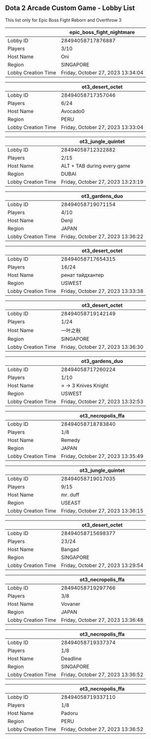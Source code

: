 ## Dota 2 Arcade Custom Game - Lobby List

This list only for Epic Boss Fight Reborn and Overthrow 3

|  | epic_boss_fight_nightmare |
| ------ | ------ |
| Lobby ID | 28494058717876887 |
| Players | 3/10 |
| Host Name | Oni |
| Region | SINGAPORE |
| Lobby Creation Time | Friday, October 27, 2023 13:34:04 |


|  | ot3_desert_octet |
| ------ | ------ |
| Lobby ID | 28494058717357046 |
| Players | 6/24 |
| Host Name | Avocado0 |
| Region | PERU |
| Lobby Creation Time | Friday, October 27, 2023 13:33:04 |


|  | ot3_jungle_quintet |
| ------ | ------ |
| Lobby ID | 28494058712322882 |
| Players | 2/15 |
| Host Name | ALT + TAB during every game |
| Region | DUBAI |
| Lobby Creation Time | Friday, October 27, 2023 13:23:19 |


|  | ot3_gardens_duo |
| ------ | ------ |
| Lobby ID | 28494058719071154 |
| Players | 4/10 |
| Host Name | Denji |
| Region | JAPAN |
| Lobby Creation Time | Friday, October 27, 2023 13:36:22 |


|  | ot3_desert_octet |
| ------ | ------ |
| Lobby ID | 28494058717654315 |
| Players | 16/24 |
| Host Name | ренат тайдхантер |
| Region | USWEST |
| Lobby Creation Time | Friday, October 27, 2023 13:33:38 |


|  | ot3_desert_octet |
| ------ | ------ |
| Lobby ID | 28494058719142149 |
| Players | 1/24 |
| Host Name | 一叶之秋 |
| Region | SINGAPORE |
| Lobby Creation Time | Friday, October 27, 2023 13:36:30 |


|  | ot3_gardens_duo |
| ------ | ------ |
| Lobby ID | 28494058717260224 |
| Players | 1/10 |
| Host Name | ∝  → 3 Knives Knight | |
| Region | USWEST |
| Lobby Creation Time | Friday, October 27, 2023 13:32:53 |


|  | ot3_necropolis_ffa |
| ------ | ------ |
| Lobby ID | 28494058718783840 |
| Players | 1/8 |
| Host Name | Remedy |
| Region | JAPAN |
| Lobby Creation Time | Friday, October 27, 2023 13:35:49 |


|  | ot3_jungle_quintet |
| ------ | ------ |
| Lobby ID | 28494058719017035 |
| Players | 9/15 |
| Host Name | mr. duff |
| Region | USEAST |
| Lobby Creation Time | Friday, October 27, 2023 13:36:15 |


|  | ot3_desert_octet |
| ------ | ------ |
| Lobby ID | 28494058715698377 |
| Players | 23/24 |
| Host Name | Bangad |
| Region | SINGAPORE |
| Lobby Creation Time | Friday, October 27, 2023 13:29:54 |


|  | ot3_necropolis_ffa |
| ------ | ------ |
| Lobby ID | 28494058719297766 |
| Players | 3/8 |
| Host Name | Vovaner |
| Region | JAPAN |
| Lobby Creation Time | Friday, October 27, 2023 13:36:48 |


|  | ot3_necropolis_ffa |
| ------ | ------ |
| Lobby ID | 28494058719337374 |
| Players | 1/8 |
| Host Name | Deadline |
| Region | SINGAPORE |
| Lobby Creation Time | Friday, October 27, 2023 13:36:52 |


|  | ot3_necropolis_ffa |
| ------ | ------ |
| Lobby ID | 28494058719337110 |
| Players | 1/8 |
| Host Name | Padoru |
| Region | PERU |
| Lobby Creation Time | Friday, October 27, 2023 13:36:52 |


